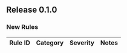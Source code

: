 ## Release 0.1.0

### New Rules

Rule ID | Category | Severity | Notes
--------|----------|----------|----------------------------------------

